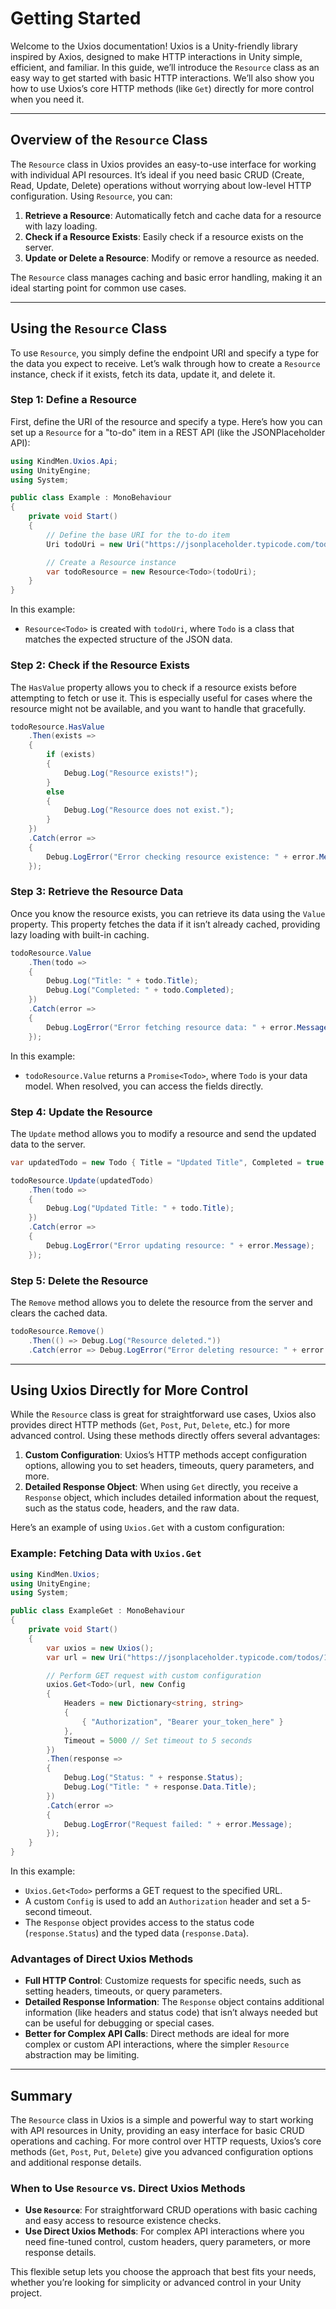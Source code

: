 ﻿# Getting Started

Welcome to the Uxios documentation! Uxios is a Unity-friendly library inspired by Axios, designed to make HTTP
interactions in Unity simple, efficient, and familiar. In this guide, we’ll introduce the `Resource` class as an easy
way to get started with basic HTTP interactions. We’ll also show you how to use Uxios’s core HTTP methods (like `Get`)
directly for more control when you need it.

---

## Overview of the `Resource` Class

The `Resource` class in Uxios provides an easy-to-use interface for working with individual API resources. It’s ideal if
you need basic CRUD (Create, Read, Update, Delete) operations without worrying about low-level HTTP configuration.
Using `Resource`, you can:

1. **Retrieve a Resource**: Automatically fetch and cache data for a resource with lazy loading.
2. **Check if a Resource Exists**: Easily check if a resource exists on the server.
3. **Update or Delete a Resource**: Modify or remove a resource as needed.

The `Resource` class manages caching and basic error handling, making it an ideal starting point for common use cases.

---

## Using the `Resource` Class

To use `Resource`, you simply define the endpoint URI and specify a type for the data you expect to receive. Let’s walk
through how to create a `Resource` instance, check if it exists, fetch its data, update it, and delete it.

### Step 1: Define a Resource

First, define the URI of the resource and specify a type. Here’s how you can set up a `Resource` for a "to-do" item in a
REST API (like the JSONPlaceholder API):

```csharp
using KindMen.Uxios.Api;
using UnityEngine;
using System;

public class Example : MonoBehaviour
{
    private void Start()
    {
        // Define the base URI for the to-do item
        Uri todoUri = new Uri("https://jsonplaceholder.typicode.com/todos/1");

        // Create a Resource instance
        var todoResource = new Resource<Todo>(todoUri);
    }
}
```

In this example:

- `Resource<Todo>` is created with `todoUri`, where `Todo` is a class that matches the expected structure of the JSON
  data.

### Step 2: Check if the Resource Exists

The `HasValue` property allows you to check if a resource exists before attempting to fetch or use it. This is
especially useful for cases where the resource might not be available, and you want to handle that gracefully.

```csharp
todoResource.HasValue
    .Then(exists =>
    {
        if (exists)
        {
            Debug.Log("Resource exists!");
        }
        else
        {
            Debug.Log("Resource does not exist.");
        }
    })
    .Catch(error =>
    {
        Debug.LogError("Error checking resource existence: " + error.Message);
    });
```

### Step 3: Retrieve the Resource Data

Once you know the resource exists, you can retrieve its data using the `Value` property. This property fetches the data
if it isn’t already cached, providing lazy loading with built-in caching.

```csharp
todoResource.Value
    .Then(todo =>
    {
        Debug.Log("Title: " + todo.Title);
        Debug.Log("Completed: " + todo.Completed);
    })
    .Catch(error =>
    {
        Debug.LogError("Error fetching resource data: " + error.Message);
    });
```

In this example:

- `todoResource.Value` returns a `Promise<Todo>`, where `Todo` is your data model. When resolved, you can access the
  fields directly.

### Step 4: Update the Resource

The `Update` method allows you to modify a resource and send the updated data to the server.

```csharp
var updatedTodo = new Todo { Title = "Updated Title", Completed = true };

todoResource.Update(updatedTodo)
    .Then(todo =>
    {
        Debug.Log("Updated Title: " + todo.Title);
    })
    .Catch(error =>
    {
        Debug.LogError("Error updating resource: " + error.Message);
    });
```

### Step 5: Delete the Resource

The `Remove` method allows you to delete the resource from the server and clears the cached data.

```csharp
todoResource.Remove()
    .Then(() => Debug.Log("Resource deleted."))
    .Catch(error => Debug.LogError("Error deleting resource: " + error.Message));
```

---

## Using Uxios Directly for More Control

While the `Resource` class is great for straightforward use cases, Uxios also provides direct HTTP
methods (`Get`, `Post`, `Put`, `Delete`, etc.) for more advanced control. Using these methods directly offers several
advantages:

1. **Custom Configuration**: Uxios’s HTTP methods accept configuration options, allowing you to set headers, timeouts,
   query parameters, and more.
2. **Detailed Response Object**: When using `Get` directly, you receive a `Response` object, which includes detailed
   information about the request, such as the status code, headers, and the raw data.

Here’s an example of using `Uxios.Get` with a custom configuration:

### Example: Fetching Data with `Uxios.Get`

```csharp
using KindMen.Uxios;
using UnityEngine;
using System;

public class ExampleGet : MonoBehaviour
{
    private void Start()
    {
        var uxios = new Uxios();
        var url = new Uri("https://jsonplaceholder.typicode.com/todos/1");

        // Perform GET request with custom configuration
        uxios.Get<Todo>(url, new Config
        {
            Headers = new Dictionary<string, string>
            {
                { "Authorization", "Bearer your_token_here" }
            },
            Timeout = 5000 // Set timeout to 5 seconds
        })
        .Then(response =>
        {
            Debug.Log("Status: " + response.Status);
            Debug.Log("Title: " + response.Data.Title);
        })
        .Catch(error =>
        {
            Debug.LogError("Request failed: " + error.Message);
        });
    }
}
```

In this example:

- `Uxios.Get<Todo>` performs a GET request to the specified URL.
- A custom `Config` is used to add an `Authorization` header and set a 5-second timeout.
- The `Response` object provides access to the status code (`response.Status`) and the typed data (`response.Data`).

### Advantages of Direct Uxios Methods

- **Full HTTP Control**: Customize requests for specific needs, such as setting headers, timeouts, or query parameters.
- **Detailed Response Information**: The `Response` object contains additional information (like headers and status
  code) that isn’t always needed but can be useful for debugging or special cases.
- **Better for Complex API Calls**: Direct methods are ideal for more complex or custom API interactions, where the
  simpler `Resource` abstraction may be limiting.

---

## Summary

The `Resource` class in Uxios is a simple and powerful way to start working with API resources in Unity, providing an
easy interface for basic CRUD operations and caching. For more control over HTTP requests, Uxios’s core
methods (`Get`, `Post`, `Put`, `Delete`) give you advanced configuration options and additional response details.

### When to Use `Resource` vs. Direct Uxios Methods

- **Use `Resource`**: For straightforward CRUD operations with basic caching and easy access to resource existence
  checks.
- **Use Direct Uxios Methods**: For complex API interactions where you need fine-tuned control, custom headers, query
  parameters, or more response details.

This flexible setup lets you choose the approach that best fits your needs, whether you’re looking for simplicity or
advanced control in your Unity project.
